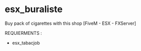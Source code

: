# esx_buraliste
Buy pack of cigarettes with this shop [FiveM - ESX - FXServer]

REQUIERMENTS :

- esx_tabacjob
